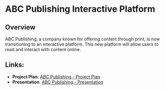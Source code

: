 # ABC Publishing Interactive Platform

## Overview

ABC Publishing, a company known for offering content through print, is now transitioning to an interactive platform. This new platform will allow users to read and interact with content online.

## Links:
- **Project Plan**: [ABC Publishing - Project Plan](https://kaleidocode.atlassian.net/wiki/spaces/~7120205ff5f3fac078443b95001b8a82fdbcdd/pages/4178673665/ABC+Publishing+-+Project+Plan)
- **Presentation**: [ABC Publishing - Presentation](https://www.canva.com/design/DAGkTqFoagI/yxa4pqB2akyyXSG5744Ozw/view?utm_content=DAGkTqFoagI&utm_campaign=designshare&utm_medium=link2&utm_source=uniquelinks&utlId=hb99d617d1d#5)

